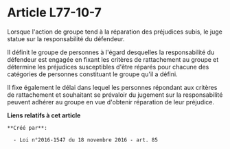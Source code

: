 # Article L77-10-7

Lorsque l'action de groupe tend à la réparation des préjudices subis, le juge statue sur la responsabilité du défendeur.

Il définit le groupe de personnes à l'égard desquelles la responsabilité du défendeur est engagée en fixant les critères de
rattachement au groupe et détermine les préjudices susceptibles d'être réparés pour chacune des catégories de personnes
constituant le groupe qu'il a défini.

Il fixe également le délai dans lequel les personnes répondant aux critères de rattachement et souhaitant se prévaloir du
jugement sur la responsabilité peuvent adhérer au groupe en vue d'obtenir réparation de leur préjudice.

**Liens relatifs à cet article**

	**Créé par**:

	  - Loi n°2016-1547 du 18 novembre 2016 - art. 85
